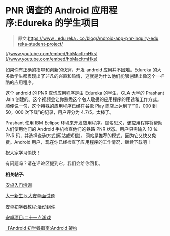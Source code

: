 # PNR 调查的 Android 应用程序:Edureka 的学生项目

> 原文:[https://www . edu reka . co/blog/Android-app-pnr-inquiry-edu reka-student-project/](https://www.edureka.co/blog/android-app-pnr-enquiry-edureka-student-project/)

[//www.youtube.com/embed/hbMacltmHks](//www.youtube.com/embed/hbMacltmHks)

如果你有正确的指导和创新的诀窍，开发 android 应用并不困难。Edureka 的大多数学生都表现出了非凡的兴趣和热情，这就是为什么他们能够创建出像这个一样酷的应用程序。

这个 android 的 PNR 查询应用程序是由 Edureka 的学生，GLA 大学的 Prashant Jain 创建的。这个视频会让你熟悉这个令人敬畏的应用程序的用途和工作方式。顺便说一句，这个特殊的应用程序已经在谷歌 Play 商店上达到了“10，000 到 50，000 次下载”的记录，用户评分为 4.7/5。太棒了。

Prashant 使用 IBM Eclipse 环境来开发应用程序。顾名思义，该应用程序将帮助人们使用他们的 Android 手机检查他们的铁路 PNR 状态。用户只需输入 10 位 PNR 码，并选择查询方式(网站或短信)。网站是推荐的模式，因为它又快又免费。Android 用户，现在你已经检查了应用程序的工作情况，继续下载吧！

祝大家学习愉快！

有问题吗？请在评论区提到它，我们会给你回复。

**相关帖子:**

[安卓入门培训](https://www.edureka.co/android-development-certification-course)

[大一新生 5 大安卓面试题](https://www.edureka.co/blog/interview-questions/top-5-android-interview-questions-for-freshers/ "Top 5 Android Interview Questions for freshers")

[安卓初学者教程:活动组件](https://www.edureka.co/blog/android-tutorials-for-beginners-activity-component/ "Android Tutorials for Beginners Part-1: Activity component")

[安卓项目:二十一点游戏](https://www.edureka.co/blog/android-tutorial-on-blackjack/ "Android Project : BlackJack Game")

[【Android 初学者指南:Android 架构](https://www.edureka.co/blog/beginners-guide-android-architecture/ "The Beginner’s Guide to Android: Android Architecture")
